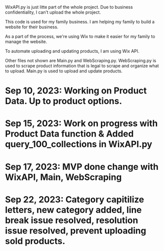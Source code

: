 WixAPI.py is just litte part of the whole project.
Due to business confidentiality, I can't upload the whole project.

This code is used for my family business.
I am helping my family to build a website for their business.

As a part of the process, we're using Wix to make it easier for my family to manage the website.

To automate uploading and updating products, I am using Wix API.

Other files not shown are Main.py and WebScraping.py.
WebScraping.py is used to scrape product information that is legal to scrape and organize what to upload.
Main.py is used to upload and update products.

# Sep 10, 2023: Working on Product Data. Up to product options.
# Sep 15, 2023: Work on progress with Product Data function & Added query_100_collections in WixAPI.py
# Sep 17, 2023: MVP done change with WixAPI, Main, WebScraping
# Sep 22, 2023: Category capitilize letters, new category added, line break issue resolved, resolution issue resolved, prevent uploading sold products.
